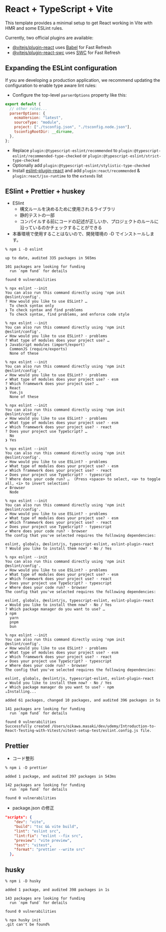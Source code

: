 # React + TypeScript + Vite

This template provides a minimal setup to get React working in Vite with HMR and some ESLint rules.

Currently, two official plugins are available:

- [@vitejs/plugin-react](https://github.com/vitejs/vite-plugin-react/blob/main/packages/plugin-react/README.md) uses [Babel](https://babeljs.io/) for Fast Refresh
- [@vitejs/plugin-react-swc](https://github.com/vitejs/vite-plugin-react-swc) uses [SWC](https://swc.rs/) for Fast Refresh

## Expanding the ESLint configuration

If you are developing a production application, we recommend updating the configuration to enable type aware lint rules:

- Configure the top-level `parserOptions` property like this:

```js
export default {
  // other rules...
  parserOptions: {
    ecmaVersion: "latest",
    sourceType: "module",
    project: ["./tsconfig.json", "./tsconfig.node.json"],
    tsconfigRootDir: __dirname,
  },
};
```

- Replace `plugin:@typescript-eslint/recommended` to `plugin:@typescript-eslint/recommended-type-checked` or `plugin:@typescript-eslint/strict-type-checked`
- Optionally add `plugin:@typescript-eslint/stylistic-type-checked`
- Install [eslint-plugin-react](https://github.com/jsx-eslint/eslint-plugin-react) and add `plugin:react/recommended` & `plugin:react/jsx-runtime` to the `extends` list

## ESlint + Prettier + huskey

- ESlint
  - 構文ルールを決めるために使用されるライブラリ
  - 静的テストの一部
  - コンパイルする前にコードの記述が正しいか、プロジェクトのルールに沿っているのかチェックすることができる
- 本番環境で使用することはないので、開発環境の -D でインストールします。

```shell
% npm i -D eslint

up to date, audited 335 packages in 565ms

101 packages are looking for funding
  run `npm fund` for details

found 0 vulnerabilities
```

```shell
% npx eslint --init
You can also run this command directly using 'npm init @eslint/config'.
? How would you like to use ESLint? …
  To check syntax only
❯ To check syntax and find problems
  To check syntax, find problems, and enforce code style

% npx eslint --init
You can also run this command directly using 'npm init @eslint/config'.
✔ How would you like to use ESLint? · problems
? What type of modules does your project use? …
❯ JavaScript modules (import/export)
  CommonJS (require/exports)
  None of these

% npx eslint --init
You can also run this command directly using 'npm init @eslint/config'.
✔ How would you like to use ESLint? · problems
✔ What type of modules does your project use? · esm
? Which framework does your project use? …
❯ React
  Vue.js
  None of these

% npx eslint --init
You can also run this command directly using 'npm init @eslint/config'.
✔ How would you like to use ESLint? · problems
✔ What type of modules does your project use? · esm
✔ Which framework does your project use? · react
? Does your project use TypeScript? …
  No
❯ Yes

% npx eslint --init
You can also run this command directly using 'npm init @eslint/config'.
✔ How would you like to use ESLint? · problems
✔ What type of modules does your project use? · esm
✔ Which framework does your project use? · react
✔ Does your project use TypeScript? · typescript
? Where does your code run? …  (Press <space> to select, <a> to toggle all, <i> to invert selection)
✔ Browser
  Node

% npx eslint --init
You can also run this command directly using 'npm init @eslint/config'.
✔ How would you like to use ESLint? · problems
✔ What type of modules does your project use? · esm
✔ Which framework does your project use? · react
✔ Does your project use TypeScript? · typescript
✔ Where does your code run? · browser
The config that you've selected requires the following dependencies:

eslint, globals, @eslint/js, typescript-eslint, eslint-plugin-react
? Would you like to install them now? › No / Yes

% npx eslint --init
You can also run this command directly using 'npm init @eslint/config'.
✔ How would you like to use ESLint? · problems
✔ What type of modules does your project use? · esm
✔ Which framework does your project use? · react
✔ Does your project use TypeScript? · typescript
✔ Where does your code run? · browser
The config that you've selected requires the following dependencies:

eslint, globals, @eslint/js, typescript-eslint, eslint-plugin-react
✔ Would you like to install them now? · No / Yes
? Which package manager do you want to use? …
❯ npm
  yarn
  pnpm
  bun

% npx eslint --init
You can also run this command directly using 'npm init @eslint/config'.
✔ How would you like to use ESLint? · problems
✔ What type of modules does your project use? · esm
✔ Which framework does your project use? · react
✔ Does your project use TypeScript? · typescript
✔ Where does your code run? · browser
The config that you've selected requires the following dependencies:

eslint, globals, @eslint/js, typescript-eslint, eslint-plugin-react
✔ Would you like to install them now? · No / Yes
✔ Which package manager do you want to use? · npm
☕️Installing...

added 61 packages, changed 10 packages, and audited 396 packages in 5s

141 packages are looking for funding
  run `npm fund` for details

found 0 vulnerabilities
Successfully created /Users/oikawa.masaki/dev/udemy/Introduction-to-React-Testing-with-Vitest/vitest-setup-test/eslint.config.js file.
```

## Prettier

- コード整形

```shell
% npm i -D prettier

added 1 package, and audited 397 packages in 543ms

142 packages are looking for funding
  run `npm fund` for details

found 0 vulnerabilities
```

- package.json の修正

```json
"scripts": {
    "dev": "vite",
    "build": "tsc && vite build",
    "lint": "eslint src",
    "lint:fix": "eslint --fix src",
    "preview": "vite preview",
    "test": "vitest",
    "format": "prettier --write src"
  },
```

## husky

```shell
% npm i -D husky

added 1 package, and audited 398 packages in 1s

143 packages are looking for funding
  run `npm fund` for details

found 0 vulnerabilities

% npx husky init
.git can't be found%

```
